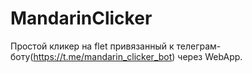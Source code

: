 # MandarinClicker
Простой кликер на flet привязанный к телеграм-боту(https://t.me/mandarin_clicker_bot) через WebApp.
